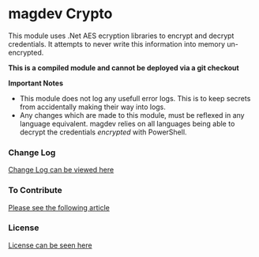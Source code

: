 # magdev Crypto
This module uses .Net AES ecryption libraries to encrypt and decrypt credentials. It attempts to never write this information into memory un-encrypted. 

**This is a compiled module and cannot be deployed via a git checkout**

**Important Notes**
- This module does not log any usefull error logs. This is to keep secrets from accidentally making their way into logs.
- Any changes which are made to this module, must be reflexed in any language equivalent. magdev relies on all languages being able to decrypt the credentials *encrypted* with PowerShell.




### Change Log
[Change Log can be viewed here](CHANGELOG.md)

### To Contribute
[Please see the following article](CONTRIBUTION.md)

### License
[License can be seen here](LICENSE.md)



